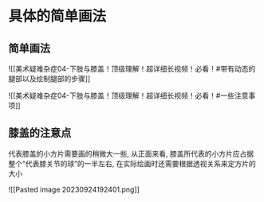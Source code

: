 # 具体的简单画法

## 简单画法
 ![[美术疑难杂症04-下肢与膝盖！顶级理解！超详细长视频！必看！#带有动态的腿部以及绘制腿部的步骤]]

![[美术疑难杂症04-下肢与膝盖！顶级理解！超详细长视频！必看！#一些注意事项]]

## 膝盖的注意点

代表膝盖的小方片需要画的稍微大一些, 从正面来看, 膝盖所代表的小方片应占据整个“代表膝关节的球”的一半左右, 在实际绘画时还需要根据透视关系来定方片的大小

![[Pasted image 20230924192401.png]]


#